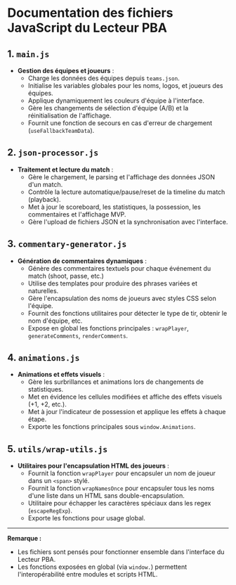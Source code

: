 # Documentation des fichiers JavaScript du Lecteur PBA

## 1. `main.js`
- **Gestion des équipes et joueurs** :
  - Charge les données des équipes depuis `teams.json`.
  - Initialise les variables globales pour les noms, logos, et joueurs des équipes.
  - Applique dynamiquement les couleurs d'équipe à l'interface.
  - Gère les changements de sélection d'équipe (A/B) et la réinitialisation de l'affichage.
  - Fournit une fonction de secours en cas d'erreur de chargement (`useFallbackTeamData`).

## 2. `json-processor.js`
- **Traitement et lecture du match** :
  - Gère le chargement, le parsing et l'affichage des données JSON d'un match.
  - Contrôle la lecture automatique/pause/reset de la timeline du match (playback).
  - Met à jour le scoreboard, les statistiques, la possession, les commentaires et l'affichage MVP.
  - Gère l'upload de fichiers JSON et la synchronisation avec l'interface.

## 3. `commentary-generator.js`
- **Génération de commentaires dynamiques** :
  - Génère des commentaires textuels pour chaque événement du match (shoot, passe, etc.)
  - Utilise des templates pour produire des phrases variées et naturelles.
  - Gère l'encapsulation des noms de joueurs avec styles CSS selon l'équipe.
  - Fournit des fonctions utilitaires pour détecter le type de tir, obtenir le nom d'équipe, etc.
  - Expose en global les fonctions principales : `wrapPlayer`, `generateComments`, `renderComments`.

## 4. `animations.js`
- **Animations et effets visuels** :
  - Gère les surbrillances et animations lors de changements de statistiques.
  - Met en évidence les cellules modifiées et affiche des effets visuels (+1, +2, etc.).
  - Met à jour l'indicateur de possession et applique les effets à chaque étape.
  - Exporte les fonctions principales sous `window.Animations`.

## 5. `utils/wrap-utils.js`
- **Utilitaires pour l'encapsulation HTML des joueurs** :
  - Fournit la fonction `wrapPlayer` pour encapsuler un nom de joueur dans un `<span>` stylé.
  - Fournit la fonction `wrapNamesOnce` pour encapsuler tous les noms d'une liste dans un HTML sans double-encapsulation.
  - Utilitaire pour échapper les caractères spéciaux dans les regex (`escapeRegExp`).
  - Exporte les fonctions pour usage global.

---

**Remarque :**
- Les fichiers sont pensés pour fonctionner ensemble dans l'interface du Lecteur PBA.
- Les fonctions exposées en global (via `window.`) permettent l'interopérabilité entre modules et scripts HTML.

